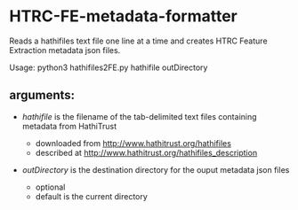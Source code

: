 HTRC-FE-metadata-formatter
==========================

Reads a hathifiles text file one line at a time and creates HTRC Feature Extraction metadata json files.

Usage: python3 hathifiles2FE.py hathifile outDirectory

## arguments:

+ *hathifile* is the filename of the tab-delimited text files containing metadata from HathiTrust
    - downloaded from http://www.hathitrust.org/hathifiles
    - described at http://www.hathitrust.org/hathifiles_description

+ *outDirectory* is the destination directory for the ouput metadata json files
    - optional
    - default is the current directory